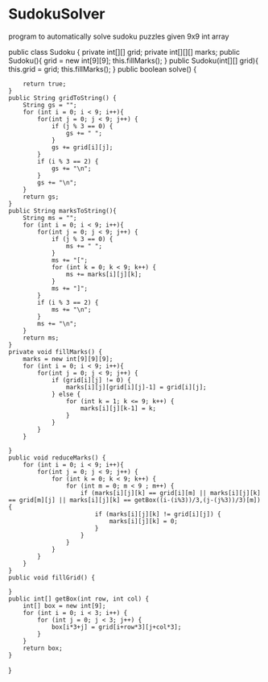 # SudokuSolver
program to automatically solve sudoku puzzles given 9x9 int array




public class Sudoku {
    private int[][] grid;
    private int[][][] marks;
    public Sudoku(){
        grid = new int[9][9];
        this.fillMarks();
    }
    public Sudoku(int[][] grid){ 
        this.grid = grid;
        this.fillMarks();
    }
    public boolean solve() {
             
        return true;
    }
    public String gridToString() {
        String gs = "";
        for (int i = 0; i < 9; i++){
            for(int j = 0; j < 9; j++) {
                if (j % 3 == 0) {
                    gs += " ";
                }
                gs += grid[i][j];
            }
            if (i % 3 == 2) {
                gs += "\n";
            }
            gs += "\n";
        }
        return gs;
    }
    public String marksToString(){
        String ms = "";
        for (int i = 0; i < 9; i++){
            for(int j = 0; j < 9; j++) {
                if (j % 3 == 0) {
                    ms += " ";
                }
                ms += "[";
                for (int k = 0; k < 9; k++) {
                    ms += marks[i][j][k];
                }
                ms += "]";
            }
            if (i % 3 == 2) {
                ms += "\n";
            }
            ms += "\n";
        }
        return ms;
    }
    private void fillMarks() {
        marks = new int[9][9][9];
        for (int i = 0; i < 9; i++){
            for(int j = 0; j < 9; j++) {
                if (grid[i][j] != 0) {
                    marks[i][j][grid[i][j]-1] = grid[i][j];
                } else {
                    for (int k = 1; k <= 9; k++) {
                        marks[i][j][k-1] = k;
                    }
                }
            }
        }
        
    }
    public void reduceMarks() {
        for (int i = 0; i < 9; i++){
            for(int j = 0; j < 9; j++) {
                for (int k = 0; k < 9; k++) {
                    for (int m = 0; m < 9 ; m++) {
                        if (marks[i][j][k] == grid[i][m] || marks[i][j][k] == grid[m][j] || marks[i][j][k] == getBox((i-(i%3))/3,(j-(j%3))/3)[m]) {
                            if (marks[i][j][k] != grid[i][j]) {
                                marks[i][j][k] = 0;
                            }
                        }
                    }        
                }
            }
        }
    }
    public void fillGrid() {
    
    }
    public int[] getBox(int row, int col) {
        int[] box = new int[9];
        for (int i = 0; i < 3; i++) {
            for (int j = 0; j < 3; j++) {
                box[i*3+j] = grid[i+row*3][j+col*3];
            }
        }
        return box;
    }
}
